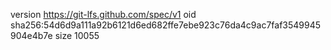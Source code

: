 version https://git-lfs.github.com/spec/v1
oid sha256:54d6d9a111a92b6121d6ed682ffe7ebe923c76da4c9ac7faf3549945904e4b7e
size 10055
